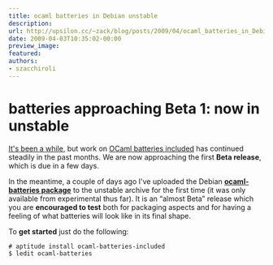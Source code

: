 ```yaml
---
title: ocaml batteries in Debian unstable
description:
url: http://upsilon.cc/~zack/blog/posts/2009/04/ocaml_batteries_in_Debian_unstable/
date: 2009-04-03T10:35:02-00:00
preview_image:
featured:
authors:
- szacchiroli
---
```


<h1>batteries approaching Beta 1: now in unstable</h1>
<p><a href="http://upsilon.cc/~zack/blog/posts/2008/10/ocaml_batteries_included_debian_packages/">
It's been a while</a>, but work on <a href="http://batteries.forge.ocamlcore.org">OCaml batteries included</a>
has continued steadily in the past months. We are now approaching
the first <strong>Beta release</strong>, which is due in a few
days.</p>
<p>In the meantime, a couple of days ago I've uploaded the Debian
<a href="http://packages.debian.org/sid/ocaml-batteries-included"><strong>ocaml-batteries
package</strong></a> to the unstable archive for the first time (it
was only available from experimental thus far). It is an &ldquo;almost
Beta&rdquo; release which you are <strong>encouraged to test</strong>
both for packaging aspects and for having a feeling of what
batteries will look like in its final shape.</p>
<p>To <strong>get started</strong> just do the following:</p>
<pre><code># aptitude install ocaml-batteries-included
$ ledit ocaml-batteries
</code></pre>


